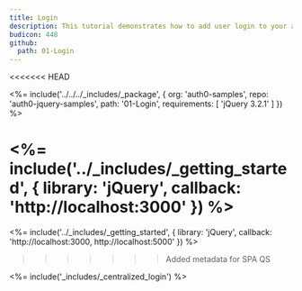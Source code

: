```yaml
---
title: Login
description: This tutorial demonstrates how to add user login to your application with Auth0
budicon: 448
github:
  path: 01-Login
---
```

<<<<<<< HEAD

<%= include('../../../_includes/_package', {
  org: 'auth0-samples',
  repo: 'auth0-jquery-samples',
  path: '01-Login',
  requirements: [
    'jQuery 3.2.1'
  ]
}) %>

<%= include('../_includes/_getting_started', { library: 'jQuery', callback: 'http://localhost:3000' }) %>
=======
<%= include('../_includes/_getting_started', { library: 'jQuery', callback: 'http://localhost:3000, http://localhost:5000' }) %>
>>>>>>> Added metadata for SPA QS

<%= include('_includes/_centralized_login') %>
